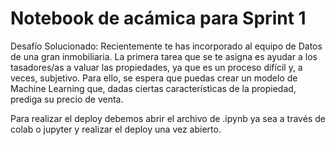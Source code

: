 # Notebook de acámica para Sprint 1

Desafío Solucionado:
Recientemente te has incorporado al equipo de Datos de una gran inmobiliaria. La primera tarea que se te asigna es ayudar a los tasadores/as a valuar las propiedades, ya que es un proceso difícil y, a veces, subjetivo. Para ello, se espera que puedas crear un modelo de Machine Learning que, dadas ciertas características de la propiedad, prediga su precio de venta.

Para realizar el deploy debemos abrir el archivo de .ipynb ya sea a través de colab o jupyter y realizar el deploy una vez abierto.

